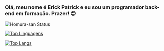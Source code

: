 ### Olá, meu nome é Erick Patrick e eu sou um programador back-end em formação. Prazer! 😊

![Homura-san Status](https://github-readme-stats.vercel.app/api?username=Homura-san&show_icons=true)


[![Top Linguagens](https://github-readme-stats.vercel.app/api/top-langs/?username=Homura-san&layout=compact)](https://github.com/anuraghazra/github-readme-stats)



[![Top Langs](https://github-readme-stats.vercel.app/api/top-langs/?username=anuraghazra)](https://github.com/anuraghazra/github-readme-stats)






<!--
**Homura-san/Homura-san** is a ✨ _special_ ✨ repository because its `README.md` (this file) appears on your GitHub profile.

Here are some ideas to get you started:

- 🔭 I’m currently working on ...
- 🌱 I’m currently learning ...
- 👯 I’m looking to collaborate on ...
- 🤔 I’m looking for help with ...
- 💬 Ask me about ...
- 📫 How to reach me: ...
- 😄 Pronouns: ...
- ⚡ Fun fact: ...
-->

